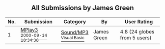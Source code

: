 ﻿<div align="center">

## All Submissions by James Green

</div>

No.  | Submission | Category | By   | User Rating
---- | ---------- | -------- | ---- | -----------
1 | [MPlay3<br /><sup>2000-09-14 18:34:38</sup>](https://github.com/Planet-Source-Code/james-green-mplay3__1-11473) | [Sound/MP3<br /><sup>Visual Basic</sup>](../ByCategory/sound-mp3__1-45.md) | James Green | 4.8 (24 globes from 5 users)
